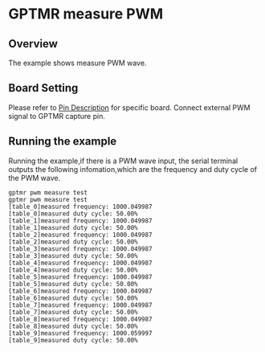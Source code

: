 # GPTMR measure PWM

## Overview

The example shows measure PWM wave.

## Board Setting

Please refer to [Pin Description](lab_board_resource) for specific board.
Connect external PWM signal to GPTMR capture pin.


## Running the example

Running the example,if there is a PWM wave input, the serial terminal outputs the following infomation,which are the frequency and duty cycle of the PWM wave.
```console
gptmr pwm measure test
gptmr pwm measure test
[table_0]measured frequency: 1000.049987
[table_0]measured duty cycle: 50.00%
[table_1]measured frequency: 1000.049987
[table_1]measured duty cycle: 50.00%
[table_2]measured frequency: 1000.049987
[table_2]measured duty cycle: 50.00%
[table_3]measured frequency: 1000.049987
[table_3]measured duty cycle: 50.00%
[table_4]measured frequency: 1000.049987
[table_4]measured duty cycle: 50.00%
[table_5]measured frequency: 1000.049987
[table_5]measured duty cycle: 50.00%
[table_6]measured frequency: 1000.049987
[table_6]measured duty cycle: 50.00%
[table_7]measured frequency: 1000.049987
[table_7]measured duty cycle: 50.00%
[table_8]measured frequency: 1000.049987
[table_8]measured duty cycle: 50.00%
[table_9]measured frequency: 1000.059997
[table_9]measured duty cycle: 50.00%
```